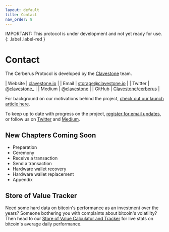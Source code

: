 ```yaml
---
layout: default
title: Contact
nav_order: 8
---
```


IMPORTANT: This protocol is under development and not yet ready for use.
{: .label .label-red }

Contact
=======

The Cerberus Protocol is developed by the [Clavestone](https://clavestone.io) team.

| Website | [clavestone.io](https://clavestone.io) |
| Email | [storage@clavestone.io](mailto:storage@clavestone.io) |
| Twitter | [@clavestone_](https://twitter.com/clavestone_) |
| Medium | [@clavestone](https://medium.com/@clavestone) |
| GitHub | [Clavestone/cerberus](https://github.com/Clavestone/cerberus) |

For background on our motivations behind the project, [check out our launch article here](https://medium.com/@clavestone).

To keep up to date with progress on the project, [register for email updates](https://share.hsforms.com/1ad-lQxLfSie1UE-CdYxHGg2v6yp), or follow us on [Twitter](https://twitter.com/clavestone_) and [Medium](https://medium.com/@clavestone).

## New Chapters Coming Soon

* Preparation
* Ceremony
* Receive a transaction
* Send a transaction
* Hardware wallet recovery
* Hardware wallet replacement
* Appendix

## Store of Value Tracker

Need some hard data on bitcoin's performance as an investment over the years? Someone bothering you with complaints about bitcoin's volatility? Then head to our [Store of Value Calculator and Tracker](https://storeofvalue.clavestone.io/) for live stats on bitcoin's average daily performance.
